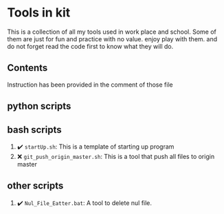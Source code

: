 # Tools in kit

This is a collection of all my tools used in work place and school. Some of them are just for fun and practice with no value.
enjoy play with them. and do not forget read the code first to know what they will do.

## Contents

Instruction has been provided in the comment of those file

## python scripts

## bash scripts

1. :heavy_check_mark: `startUp.sh`: This is a template of starting up program
2. :x: `git_push_origin_master.sh`: This is a tool that push all files to origin master

## other scripts

1. :heavy_check_mark: `Nul_File_Eatter.bat`: A tool to delete nul file.
